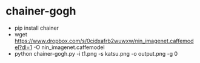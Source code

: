 # chainer-gogh
- pip install chainer
- wget https://www.dropbox.com/s/0cidxafrb2wuwxw/nin_imagenet.caffemodel?dl=1 -O nin_imagenet.caffemodel
- python chainer-gogh.py -i t1.png -s katsu.png -o output.png -g 0
